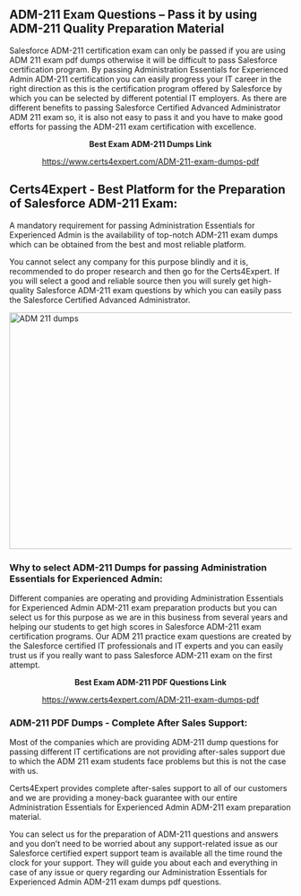 <h2><strong>ADM-211 Exam Questions &ndash; Pass it by using ADM-211 Quality Preparation Material</strong></h2>
<p>Salesforce ADM-211 certification exam can only be passed if you are using ADM 211 exam pdf dumps otherwise it will be difficult to pass Salesforce certification program. By passing Administration Essentials for Experienced Admin ADM-211 certification you can easily progress your IT career in the right direction as this is the certification program offered by Salesforce by which you can be selected by different potential IT employers. As there are different benefits to passing Salesforce Certified Advanced Administrator ADM 211 exam so, it is also not easy to pass it and you have to make good efforts for passing the ADM-211 exam certification with excellence.</p>
<p style="text-align: center;"><strong>Best Exam ADM-211 Dumps Link</strong></p>
<p style="text-align: center;"><a href="exam%20link">https://www.certs4expert.com/ADM-211-exam-dumps-pdf</a></p>
<h2><strong>Certs4Expert - Best Platform for the Preparation of Salesforce ADM-211 Exam:&nbsp; </strong></h2>
<p>A mandatory requirement for passing Administration Essentials for Experienced Admin is the availability of top-notch ADM-211 exam dumps which can be obtained from the best and most reliable platform.</p>
<p>You cannot select any company for this purpose blindly and it is, recommended to do proper research and then go for the Certs4Expert. If you will select a good and reliable source then you will surely get high-quality Salesforce ADM-211 exam questions by which you can easily pass the Salesforce Certified Advanced Administrator.</p>
<p><img style="display: block; margin-left: auto; margin-right: auto;" src="https://i.imgur.com/cCy1yN2.png" alt="ADM 211 dumps" width="750" height="422" /></p>
<h3><strong>Why to select ADM-211 Dumps for passing Administration Essentials for Experienced Admin:</strong></h3>
<p>Different companies are operating and providing Administration Essentials for Experienced Admin ADM-211 exam preparation products but you can select us for this purpose as we are in this business from several years and helping our students to get high scores in Salesforce ADM-211 exam certification programs. Our ADM 211 practice exam questions are created by the Salesforce certified IT professionals and IT experts and you can easily trust us if you really want to pass Salesforce ADM-211 exam on the first attempt.</p>
<p style="text-align: center;"><strong>Best Exam ADM-211 PDF Questions Link</strong></p>
<p style="text-align: center;"><a href="exam%20link">https://www.certs4expert.com/ADM-211-exam-dumps-pdf</a></p>
<h3><strong>ADM-211 PDF Dumps - Complete After Sales Support:</strong></h3>
<p>Most of the companies which are providing ADM-211 dump questions for passing different IT certifications are not providing after-sales support due to which the ADM 211 exam students face problems but this is not the case with us.</p>
<p>Certs4Expert provides complete after-sales support to all of our customers and we are providing a money-back guarantee with our entire Administration Essentials for Experienced Admin ADM-211 exam preparation material.</p>
<p>You can select us for the preparation of ADM-211 questions and answers and you don&rsquo;t need to be worried about any support-related issue as our Salesforce certified expert support team is available all the time round the clock for your support. They will guide you about each and everything in case of any issue or query regarding our Administration Essentials for Experienced Admin ADM-211 exam dumps pdf questions.</p>
